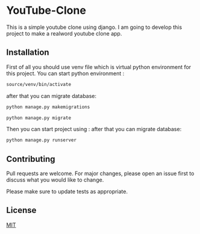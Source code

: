 # YouTube-Clone
This is a simple youtube clone using django. I am going to develop this project to make a realword youtube clone app.

## Installation

First of all you should use venv file which is virtual python environment for this project.
You can start python environment :
  ```bash
source/venv/bin/activate
```
after that you can migrate database:
 ```bash
python manage.py makemigrations

python manage.py migrate
```

Then you can start project using :
after that you can migrate database:
 ```bash
python manage.py runserver
```
## Contributing
Pull requests are welcome. For major changes, please open an issue first to discuss what you would like to change.

Please make sure to update tests as appropriate.

## License
[MIT](https://choosealicense.com/licenses/mit/)
